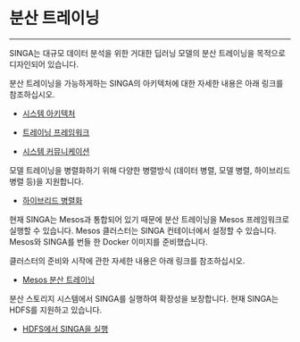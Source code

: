 # 분산 트레이닝

---

SINGA는 대규모 데이터 분석을 위한 거대한 딥러닝 모델의 분산 트레이닝을 목적으로 디자인되어 있습니다.

분산 트레이닝을 가능하게하는 SINGA의 아키텍처에 대한 자세한 내용은 아래 링크를 참조하십시오.

* [시스템 아키텍처](architecture.html)

* [트레이닝 프레임워크](frameworks.html)

* [시스템 커뮤니케이션](communication.html)

모델 트레이닝을 병렬화하기 위해 다양한 병렬방식 (데이터 병렬, 모델 병렬, 하이브리드 병렬 등)을 지원합니다.

* [하이브리드 병렬화](hybrid.html)

현재 SINGA는 Mesos과 통합되어 있기 때문에 분산 트레이닝을 Mesos 프레임워크로 실행할 수 있습니다.
Mesos 클러스터는 SINGA 컨테이너에서 설정할 수 있습니다.
Mesos와 SINGA를 번들 한 Docker 이미지를 준비했습니다.

클러스터의 준비와 시작에 관한 자세한 내용은 아래 링크를 참조하십시오.

* [Mesos 분산 트레이닝](mesos.html)

분산 스토리지 시스템에서 SINGA를 실행하여 확장성을 보장합니다.
현재 SINGA는 HDFS를 지원하고 있습니다.

* [HDFS에서 SINGA을 실행](hdfs.html)
